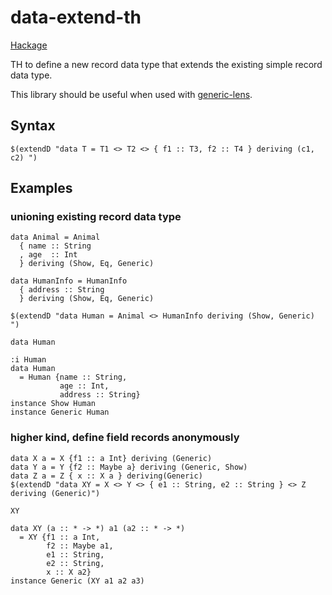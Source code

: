# data-extend-th

[Hackage](http://hackage.haskell.org/package/extend-record-data-th)

TH to define a new record data type that extends the existing simple record data type.

This library should be useful when used with [generic-lens](http://hackage.haskell.org/package/generic-lens).
## Syntax
```
$(extendD "data T = T1 <> T2 <> { f1 :: T3, f2 :: T4 } deriving (c1, c2) ")
```

## Examples

### unioning existing record data type

```
data Animal = Animal
  { name :: String
  , age  :: Int
  } deriving (Show, Eq, Generic)

data HumanInfo = HumanInfo
  { address :: String
  } deriving (Show, Eq, Generic)

$(extendD "data Human = Animal <> HumanInfo deriving (Show, Generic) ")
```

`data Human`

```
:i Human
data Human
  = Human {name :: String,
           age :: Int,
           address :: String}
instance Show Human
instance Generic Human
```

### higher kind, define field records anonymously

```
data X a = X {f1 :: a Int} deriving (Generic)
data Y a = Y {f2 :: Maybe a} deriving (Generic, Show)
data Z a = Z { x :: X a } deriving(Generic)
$(extendD "data XY = X <> Y <> { e1 :: String, e2 :: String } <> Z deriving (Generic)")
```

`XY`
```
data XY (a :: * -> *) a1 (a2 :: * -> *)
  = XY {f1 :: a Int,
        f2 :: Maybe a1,
        e1 :: String,
        e2 :: String,
        x :: X a2}
instance Generic (XY a1 a2 a3)
```
